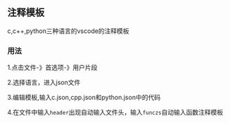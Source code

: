 ## 注释模板

c,c++,python三种语言的vscode的注释模板

### 用法

1.点击文件-》首选项-》用户片段

2.选择语言，进入json文件

3.编辑模板,输入c.json,cpp.json和python.json中的代码

4.在文件中输入`header`出现自动输入文件头，输入`funczs`自动输入函数注释模板
